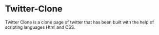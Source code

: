 # Twitter-Clone
Twitter Clone is a clone page of twitter that has been built with the help of scripting languages Html and CSS. 
